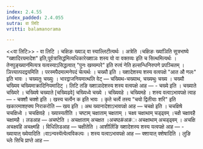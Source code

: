 ```yaml
---
index: 2.4.55
index_padded: 2.4.055
sutra: वा लिटि
vritti: balamanorama

---
```

<<वा लिटि>> - वा लिटि । चक्षिङः ख्याञ् वा स्याल्लिटीत्यर्थः । अत्रेति ।चक्षिङः ख्या॑ञिति सूत्रभाष्ये "ख्शादिरयमादेश" इति,पूर्वत्रासिद्ध॑मित्यधिकारेख्शाञः शस्य यो वा वक्तव्यः इति च सित्थमित्यर्थः । तेनपुङ्ख्यान॑मित्यत्र यत्वस्याऽसिद्धत्वात् "पुनः खय्यम्परे" इति रुत्वं नेति हल्सन्धिनिरुपणे प्रपञ्चितम् । ञित्त्यात्पदद्वयमिति । परस्मपैदमात्मनेपदं चेत्यर्थः । चख्यौ इति । ख्शादेशस्य शस्य वत्वपक्षे "आत औ णलः" इति भावः । चख्यतुः चख्युः । भारद्वाजनियमात्थलि वेट् — चख्यिथ-चख्याथ, चख्यथुः चख्य । चख्यौ चख्यिव चख्यिमाक्रादिनियमादिट् । लिटि तङि ख्शाञादेशस्य शस्य वत्वपक्षे आह — - चख्ये इति । चख्याते चख्यिरे । चख्यिषे चख्याते [चख्यिढवे] चख्यिध्वे चख्ये । चख्यिवहे । चख्यिमहे । शस्य वत्वाऽभावपक्षे त्वाह — - चक्शौ चक्शे इति । खस्य चर्त्वेन क इति भावः । कृते चर्त्वे तस्य "चयो द्वितीयाः शरि" इति खकारमाशह्क्य निराकरोति —  खय इति । अथ ख्यानादेशाऽभावपक्षे आह — चचक्षे इति । चचक्षिषे चचक्षिध्वे । चचक्षिवहे । ख्यास्यतीति । चष्टाम् चक्षाताम् चक्षताम् । चक्ष्व चक्षाथाम् चड्ढ्वम् ।चक्षै चक्षावहै चक्षामहै । लडआह — अचष्टेति । अचक्षाताम् अचक्षत ।अचष्ठ#आ#ः अचक्षाथाम् अचड्ढ्वम् । अचक्षि अचक्ष्वहि अचक्ष्महि । विधिलिडआह —  चक्षीतेति । आशीर्लिङि ख्शादेशस्य शस्य यत्वपक्षे आह — - ख्यायात् ख्येयादिति ।वाऽन्यस्ये॑त्येत्वविकल्पः । शस्य यत्वाऽभावपक्षे आह —  क्शायात् क्शेषादिति । लुङि च्लेः सिचि प्राप्ते आह —  
